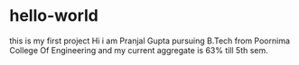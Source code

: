 # hello-world
this is my first project
Hi i am Pranjal Gupta pursuing B.Tech from Poornima College Of Engineering and my current aggregate is 63% till 5th sem.
